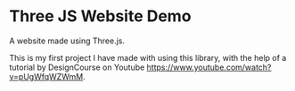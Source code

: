 # Three JS Website Demo

A website made using Three.js.

This is my first project I have made with using this library, with the help of a tutorial by DesignCourse on Youtube https://www.youtube.com/watch?v=pUgWfqWZWmM.
